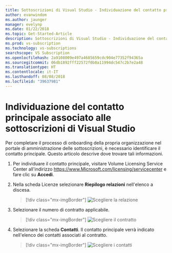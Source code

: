 ```yaml
---
title: Sottoscrizioni di Visual Studio - Individuazione del contatto principale | Microsoft Docs
author: evanwindom
ms.author: jaunger
manager: evelynp
ms.date: 01/22/2018
ms.topic: Get-Started-Article
description: Sottoscrizioni di Visual Studio - Individuazione del contatto principale
ms.prod: vs-subscription
ms.technology: vs-subscriptions
searchscope: VS Subscription
ms.openlocfilehash: 2a9108009e497a4685659cdc904e77352f94365a
ms.sourcegitcommit: 06db1892fff22572f0b0a11994dc547c2b7e2a48
ms.translationtype: HT
ms.contentlocale: it-IT
ms.lasthandoff: 08/08/2018
ms.locfileid: "39637981"
---
```

# <a name="locating-the-primary-contact-associated-with-visual-studio-subscriptions"></a>Individuazione del contatto principale associato alle sottoscrizioni di Visual Studio

Per completare il processo di onboarding della propria organizzazione nel portale di amministrazione delle sottoscrizioni, è necessario identificare il contatto principale.  Questo articolo descrive dove trovare tali informazioni.

1. Per individuare il contatto principale, visitare Volume Licensing Service Center all'indirizzo https://www.Microsoft.com/licensing/servicecenter e fare clic su **Accedi**.

2. Nella scheda Licenze selezionare **Riepilogo relazioni** nell'elenco a discesa.
    > [!div class="mx-imgBorder"]
    > ![Scegliere la relazione](_img/locate-primary-contact/vlsc-relationship.png)
   
3. Selezionare il numero di contratto applicabile. 
    > [!div class="mx-imgBorder"]
    > ![Scegliere il contratto](_img/locate-primary-contact/vlsc-agreement.png)

4. Selezionare la scheda **Contatti**.  Il contatto principale verrà indicato nell'elenco dei contatti associati al contratto. 
    > [!div class="mx-imgBorder"]
    > ![Scegliere i contatti](_img/locate-primary-contact/vlsc-contacts.png)


